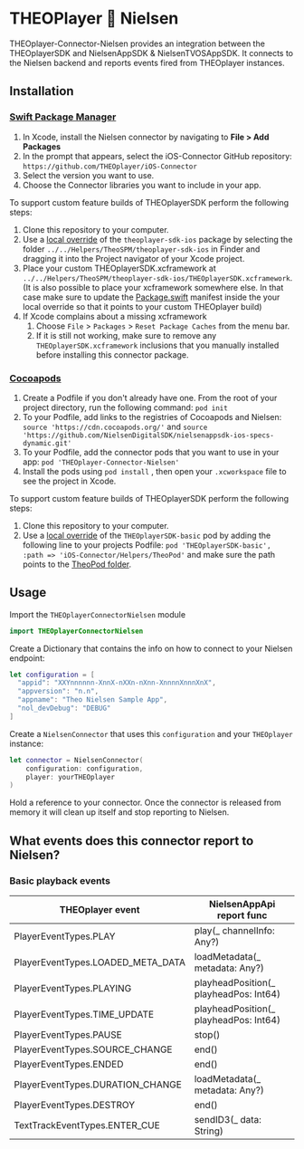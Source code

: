 # THEOPlayer 🤝 Nielsen

THEOplayer-Connector-Nielsen provides an integration between the THEOplayerSDK and NielsenAppSDK & NielsenTVOSAppSDK. It connects to the Nielsen backend and reports events fired from THEOplayer instances.

## Installation

### [Swift Package Manager](https://swift.org/package-manager/)

1. In Xcode, install the Nielsen connector by navigating to **File > Add Packages**
2. In the prompt that appears, select the iOS-Connector GitHub repository: `https://github.com/THEOplayer/iOS-Connector`
3. Select the version you want to use.
4. Choose the Connector libraries you want to include in your app.

To support custom feature builds of THEOplayerSDK perform the following steps:

1. Clone this repository to your computer.
2. Use a [local override](https://developer.apple.com/documentation/xcode/editing-a-package-dependency-as-a-local-package) of the `theoplayer-sdk-ios` package by selecting the folder `../../Helpers/TheoSPM/theoplayer-sdk-ios` in Finder and dragging it into the Project navigator of your Xcode project.
3. Place your custom THEOplayerSDK.xcframework at `../../Helpers/TheoSPM/theoplayer-sdk-ios/THEOplayerSDK.xcframework`. (It is also possible to place your xcframework somewhere else. In that case make sure to update the [Package.swift](../../Helpers/TheoSPM/theoplayer-sdk-ios/Package.swift) manifest inside the your local override so that it points to your custom THEOplayer build)
4. If Xcode complains about a missing xcframework
   1. Choose `File` > `Packages` > `Reset Package Caches` from the menu bar.
   2. If it is still not working, make sure to remove any `THEOplayerSDK.xcframework` inclusions that you manually installed before installing this connector package.

### [Cocoapods](https://guides.cocoapods.org/using/getting-started.html#getting-started)

1. Create a Podfile if you don't already have one. From the root of your project directory, run the following command: `pod init`
2. To your Podfile, add links to the registries of Cocoapods and Nielsen: `source 'https://cdn.cocoapods.org/'` and `source 'https://github.com/NielsenDigitalSDK/nielsenappsdk-ios-specs-dynamic.git'`
3. To your Podfile, add the connector pods that you want to use in your app: `pod 'THEOplayer-Connector-Nielsen'`
4. Install the pods using `pod install` , then open your `.xcworkspace` file to see the project in Xcode.

To support custom feature builds of THEOplayerSDK perform the following steps:

1. Clone this repository to your computer.
2. Use a [local override](https://guides.cocoapods.org/using/the-podfile.html#using-the-files-from-a-folder-local-to-the-machine) of the `THEOplayerSDK-basic` pod by adding the following line to your projects Podfile: `pod 'THEOplayerSDK-basic', :path => 'iOS-Connector/Helpers/TheoPod'` and make sure the path points to the [TheoPod folder](../../Helpers/TheoPod).

## Usage

Import the `THEOplayerConnectorNielsen` module

```swift
import THEOplayerConnectorNielsen
```

Create a Dictionary that contains the info on how to connect to your Nielsen endpoint:

```swift
let configuration = [
  "appid": "XXYnnnnnn-XnnX-nXXn-nXnn-XnnnnXnnnXnX",
  "appversion": "n.n",
  "appname": "Theo Nielsen Sample App",
  "nol_devDebug": "DEBUG"
]
```

Create a `NielsenConnector` that uses this `configuration` and your `THEOplayer` instance:

```swift
let connector = NielsenConnector(
    configuration: configuration,
    player: yourTHEOplayer
)
```

Hold a reference to your connector. Once the connector is released from memory it will clean up itself and stop reporting to Nielsen.

## What events does this connector report to Nielsen?

### Basic playback events

| THEOplayer event                  | NielsenAppApi report func              |
| --------------------------------- | -------------------------------------- |
| PlayerEventTypes.PLAY             | play(_ channelInfo: Any?)              |
| PlayerEventTypes.LOADED_META_DATA | loadMetadata(_ metadata: Any?)         |
| PlayerEventTypes.PLAYING          | playheadPosition(_ playheadPos: Int64) |
| PlayerEventTypes.TIME_UPDATE      | playheadPosition(_ playheadPos: Int64) |
| PlayerEventTypes.PAUSE            | stop()                                 |
| PlayerEventTypes.SOURCE_CHANGE    | end()                                  |
| PlayerEventTypes.ENDED            | end()                                  |
| PlayerEventTypes.DURATION_CHANGE  | loadMetadata(_ metadata: Any?)         |
| PlayerEventTypes.DESTROY          | end()                                  |
| TextTrackEventTypes.ENTER_CUE     | sendID3(_ data: String)                |
